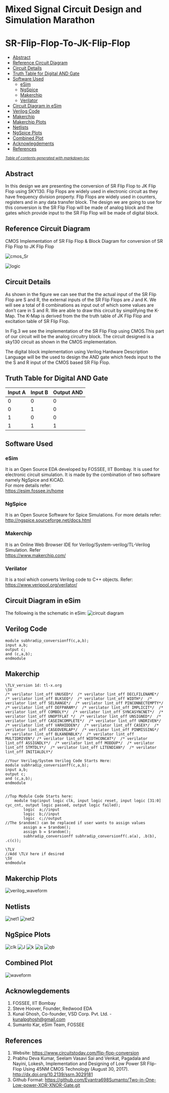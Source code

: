 # Mixed Signal Circuit Design and Simulation Marathon
# SR-Flip-Flop-To-JK-Flip-Flop
- [Abstract](#abstract)
- [Reference Circuit Diagram](#reference-circuit-diagram)
- [Circuit Details](#circuit-details)
- [Truth Table for Digital AND Gate](#truth-table-for-digital-and-gate)
- [Software Used](#software-used)
  * [eSim](#esim)
  * [NgSpice](#ngspice)
  * [Makerchip](#makerchip)
  * [Verilator](#verilator)
- [Circuit Diagram in eSim](#circuit-diagram-in-esim)
- [Verilog Code](#verilog-code)
- [Makerchip](#makerchip-1)
- [Makerchip Plots](#makerchip-plots)
- [Netlists](#netlists)
- [NgSpice Plots](#ngspice-plots)
- [Combined Plot](#combined-plot)
- [Acknowlegdements](#acknowlegdements)
- [References](#references)

<small><i><a href='http://ecotrust-canada.github.io/markdown-toc/'>Table of contents generated with markdown-toc</a></i></small>


## Abstract
In this design we are presenting the conversion
of SR Flip Flop to JK Flip Flop using SKY130. Flip Flops
are widely used in electronic circuit as they have frequency
division property. Flip Flops are widely used in counters,
registers and in any data transfer block. The design we are
going to use for this conversion is the SR Flip Flop will be
made of analog block and the gates which provide input to
the SR Flip Flop will be made of digital block.
## Reference Circuit Diagram
CMOS Implementation of SR Flip Flop & Block Diagram for conversion of SR Flip Flop to JK Flip Flop

![cmos_Sr](https://user-images.githubusercontent.com/91146503/194048029-e65b6e23-4e7b-40be-91b2-8d9491febe3e.jpg)

![logic](https://user-images.githubusercontent.com/91146503/194048134-dc6ea247-8634-4a74-a04d-eadd7cbb0115.jpg)
## Circuit Details
As shown in the figure we can see that the the actual input of the SR Flip
Flop are S and R, the external inputs of the SR Flip Flops are
J and K. We will see a total of 8 combinations as input out of
which some values are don’t care in S and R. We are able to
draw this circuit by simplifying the K-Map.
The K-Map is derived from the the truth table of JK Flip Flop
and excitation table of SR Flip Flop.
</br>

In Fig.3 we see the implementation of the SR Flip Flop
using CMOS.This part of our circuit will be the analog circuitry block. The circuit designed is a sky130 circuit as
shown in the CMOS implementation.
</br>

The digital block implementation using Verilog Hardware
Description Language will be the used to design the AND gate
which feeds input to the the S and R input of the CMOS based
SR Flip Flop.
## Truth Table for Digital AND Gate

| Input A  | Input B | Output AND  | 
| ------------- | ------------- | ------------- | 
| 0  | 0 | 0  |
| 0  | 1 | 0| 
| 1  | 0 |0|
| 1 | 1 |1|
## Software Used
### eSim
It is an Open Source EDA developed by FOSSEE, IIT Bombay. It is used for electronic circuit simulation. It is made by the combination of two software namely NgSpice and KiCAD.
</br>
For more details refer:
</br>
https://esim.fossee.in/home
### NgSpice
It is an Open Source Software for Spice Simulations. For more details refer:
</br>
http://ngspice.sourceforge.net/docs.html
### Makerchip
It is an Online Web Browser IDE for Verilog/System-verilog/TL-Verilog Simulation. Refer
</br> https://www.makerchip.com/
### Verilator
It is a tool which converts Verilog code to C++ objects. Refer:
https://www.veripool.org/verilator/

## Circuit Diagram in eSim
The following is the schematic in eSim:
![circuit diagram](https://user-images.githubusercontent.com/91146503/194050253-7f0bb068-057a-424c-a7a3-7c62fca8a62c.jpg)

## Verilog Code
```
module subhradip_conversionff(c,a,b);
input a,b;
output c;
and (c,a,b);
endmodule
```
## Makerchip
```
\TLV_version 1d: tl-x.org
\SV
/* verilator lint_off UNUSED*/  /* verilator lint_off DECLFILENAME*/  /* verilator lint_off BLKSEQ*/  /* verilator lint_off WIDTH*/  /* verilator lint_off SELRANGE*/  /* verilator lint_off PINCONNECTEMPTY*/  /* verilator lint_off DEFPARAM*/  /* verilator lint_off IMPLICIT*/  /* verilator lint_off COMBDLY*/  /* verilator lint_off SYNCASYNCNET*/  /* verilator lint_off UNOPTFLAT */  /* verilator lint_off UNSIGNED*/  /* verilator lint_off CASEINCOMPLETE*/  /* verilator lint_off UNDRIVEN*/  /* verilator lint_off VARHIDDEN*/  /* verilator lint_off CASEX*/  /* verilator lint_off CASEOVERLAP*/  /* verilator lint_off PINMISSING*/ /* verilator lint_off BLKANDNBLK*/  /* verilator lint_off MULTIDRIVEN*/ /* verilator lint_off WIDTHCONCAT*/  /* verilator lint_off ASSIGNDLY*/  /* verilator lint_off MODDUP*/  /* verilator lint_off STMTDLY*/  /* verilator lint_off LITENDIAN*/  /* verilator lint_off INITIALDLY*/   

//Your Verilog/System Verilog Code Starts Here:
module subhradip_conversionff(c,a,b);
input a,b;
output c;
and (c,a,b);
endmodule


//Top Module Code Starts here:
	module top(input logic clk, input logic reset, input logic [31:0] cyc_cnt, output logic passed, output logic failed);
		logic  a;//input
		logic  b;//input
		logic  c;//output
//The $random() can be replaced if user wants to assign values
		assign a = $random();
		assign b = $random();
		subhradip_conversionff subhradip_conversionff(.a(a), .b(b), .c(c));
	
\TLV
//Add \TLV here if desired                                     
\SV
endmodule

```
## Makerchip Plots
![verilog_waveform](https://user-images.githubusercontent.com/91146503/194051339-87323842-97bf-4b1f-a8b9-39c1d208e6d9.jpg)

## Netlists
![net1](https://user-images.githubusercontent.com/91146503/194052425-f3bb7521-3a6a-4d0d-b27b-662408a65171.jpg)
![net2](https://user-images.githubusercontent.com/91146503/194052447-a2a38619-950a-4e3a-a789-8ca689a0ed15.jpg)

## NgSpice Plots
![clk](https://user-images.githubusercontent.com/91146503/194052959-f0d94687-6e75-4fd8-9ef1-173d8769538f.jpg)
![J](https://user-images.githubusercontent.com/91146503/194053047-c23e5c25-dacd-4027-88d6-0a1c766899f8.jpg)
![k](https://user-images.githubusercontent.com/91146503/194053052-1d6894b4-8953-49f8-bb0a-2125e3dbd2f1.jpg)
![q](https://user-images.githubusercontent.com/91146503/194053065-0e0f762c-fa91-4b28-815f-3a2a81e9b2a3.jpg)
![qb](https://user-images.githubusercontent.com/91146503/194053067-6c7cb3c8-8c6a-400e-81ec-c444d651daf1.jpg)

## Combined Plot
![waveform](https://user-images.githubusercontent.com/91146503/194053145-92342747-913e-42d7-ad87-dc0555476d97.jpg)

## Acknowlegdements
1. FOSSEE, IIT Bombay
2. Steve Hoover, Founder, Redwood EDA
3. Kunal Ghosh, Co-founder, VSD Corp. Pvt. Ltd. - kunalpghosh@gmail.com
4. Sumanto Kar, eSim Team, FOSSEE

## References
1. Website: https://www.circuitstoday.com/flip-flop-conversion 
2.  Prabhu Deva Kumar, Seelam Vasavi Sai and Venkat, Pagadala and Nayini, Lokesh, Implementation and Designing of Low Power SR Flip-Flop Using 45NM CMOS Technology
(August 30, 2017). http://dx.doi.org/10.2139/ssrn.3029181
3. Github Format: https://github.com/Eyantra698Sumanto/Two-in-One-Low-power-XOR-XNOR-Gate.git


